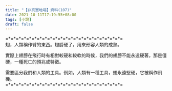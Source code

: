 ```yaml
---
title: "【非真實地場】資料(107)"
date: 2021-10-11T17:19:55+08:00
tags: [小說]
draft: false
---
```


=\*=\*=\*=\*=\*=\*=\*=\*=\*=\*=\*=\*=\*=\*=\*=\*=\*=\*=\*=\*=\*=\*=  
翅，人類稱作臂的東西。翅膀硬了，用來形容人類的成熟。  

實際上翅膀在飛行時有相對較硬和較軟的時候，我們的翅膀不能永遠硬著，那是僵硬，一種死亡的預兆或特徵。  

需要區分我們和人類的工具。例如，人類有一種工具，翅永遠堅硬，它被稱作飛機。  
=\*=\*=\*=\*=\*=\*=\*=\*=\*=\*=\*=\*=\*=\*=\*=\*=\*=\*=\*=\*=\*=\*=  
